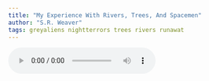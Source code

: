 ```yaml
---
title: "My Experience With Rivers, Trees, And Spacemen"
author: "S.R. Weaver"
tags: greyaliens nightterrors trees rivers runawat
---
```

 
<audio controls>
  <source src="https://lwflouisa.github.io/UploadedFairyRadio/Audio/FrancoJapaneseCultureAsAFormOfSoftPower.mp4" type="audio/mpeg">
Your browser does not support the audio element.
</audio> 
